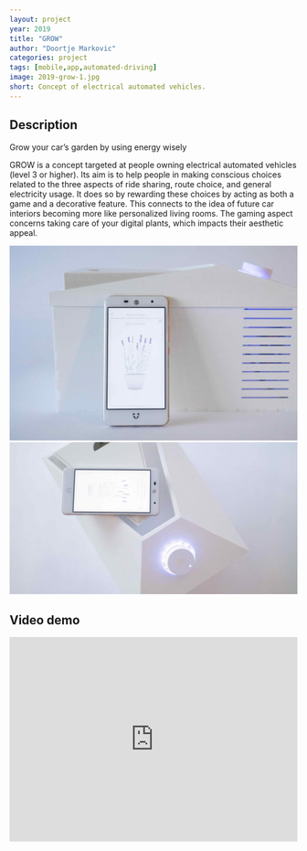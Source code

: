 ```yaml
---
layout: project
year: 2019
title: "GROW"
author: "Doortje Markovic"
categories: project
tags: [mobile,app,automated-driving]
image: 2019-grow-1.jpg
short: Concept of electrical automated vehicles.
---
```


## Description
Grow your car’s garden by using energy wisely

GROW is a concept targeted at people owning electrical automated vehicles (level 3 or higher). Its aim is to help people in making conscious choices related to the three aspects of ride sharing, route choice, and general electricity usage. It does so by rewarding these choices by acting as both a game and a decorative feature. This connects to the idea of future car interiors becoming more like personalized living rooms. The gaming aspect concerns taking care of your digital plants, which impacts their aesthetic appeal.

<div class="project-image">
  <img src="/assets/img/2019-grow-2.jpg">
</div>
<div class="project-image">
  <img src="/assets/img/2019-grow-3.jpg">
</div>

## Video demo
<iframe style="display:inline-block; border:0px solid #FFF; width: 100%; height: 358px" src="https://www.youtube.com/embed/yukptjFcLLk?playlist=yukptjFcLLk&loop=1&autoplay=1&mute=1" frameborder="0" allowfullscreen></iframe>
